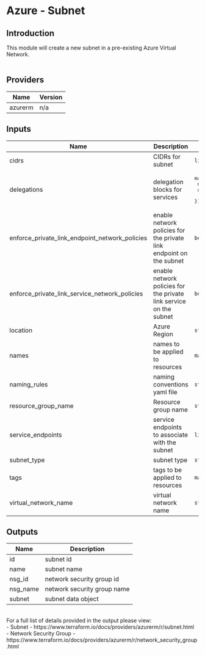 # Azure - Subnet

## Introduction

This module will create a new subnet in a pre-existing Azure Virtual Network.
<br /><br />

<!--- BEGIN_TF_DOCS --->
## Providers

| Name | Version |
|------|---------|
| azurerm | n/a |

## Inputs

| Name | Description | Type | Default | Required |
|------|-------------|------|---------|:-----:|
| cidrs | CIDRs for subnet | `list(string)` | n/a | yes |
| delegations | delegation blocks for services | <pre>map(object({<br>                  name    = string<br>                  actions = list(string)<br>                }))</pre> | `{}` | no |
| enforce\_private\_link\_endpoint\_network\_policies | enable network policies for the private link endpoint on the subnet | `bool` | `false` | no |
| enforce\_private\_link\_service\_network\_policies | enable network policies for the private link service on the subnet | `bool` | `false` | no |
| location | Azure Region | `string` | n/a | yes |
| names | names to be applied to resources | `map(string)` | n/a | yes |
| naming\_rules | naming conventions yaml file | `string` | n/a | yes |
| resource\_group\_name | Resource group name | `string` | n/a | yes |
| service\_endpoints | service endpoints to associate with the subnet | `list(string)` | `[]` | no |
| subnet\_type | subnet type | `string` | n/a | yes |
| tags | tags to be applied to resources | `map(string)` | n/a | yes |
| virtual\_network\_name | virtual network name | `string` | n/a | yes |

## Outputs

| Name | Description |
|------|-------------|
| id | subnet id |
| name | subnet name |
| nsg\_id | network security group id |
| nsg\_name | network security group name |
| subnet | subnet data object |
<!--- END_TF_DOCS --->

<br />
For a full list of details provided in the output please view:<br />
- Subnet - https://www.terraform.io/docs/providers/azurerm/r/subnet.html<br />
- Network Security Group - https://www.terraform.io/docs/providers/azurerm/r/network_security_group.html<br />
<br />
